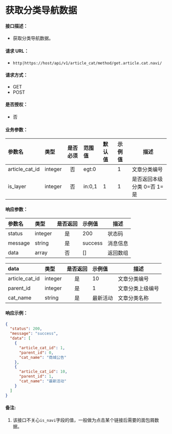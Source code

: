 # 获取分类导航数据

#### 接口描述：
- 获取分类导航数据。

#### 请求 URL：
- `http|https://host/api/v1/article_cat/method/get.article.cat.navi/`

#### 请求方式：
- GET
- POST

#### 是否授权：
- 否

#### 业务参数：
|参数名|类型|是否必须|范围值|默认值|示例值|描述|
|:----|:---|:---:|:-----|:-----|:-----|-----|
|article_cat_id |integer |否 |egt:0 | |1 |文章分类编号 |
|is_layer |integer |否 |in:0,1 |1 |1 |是否返回本级分类 0=否 1=是 |

#### 响应参数：
|参数名|类型|是否返回|示例值|描述|
|:-----|:-----|:---:|:-----|-----|
|status |integer |是 |200 |状态码 |
|message |string |是 |success |消息信息 |
|data |array |否 |[] |返回数组 |

|data|类型|是否返回|示例值|描述|
|:-----|:-----|:---:|:-----|-----|
|article_cat_id |integer |是 |10 |文章分类编号 |
|parent_id |integer |是 |1 |文章分类上级编号 |
|cat_name |string |是 |最新活动 |文章分类名称 |

#### 响应示例：
```json
{
  "status": 200,
  "message": "success",
  "data": [
    {
      "article_cat_id": 1,
      "parent_id": 0,
      "cat_name": "商城公告"
    },
    {
      "article_cat_id": 10,
      "parent_id": 1,
      "cat_name": "最新活动"
    }
  ]
}
```

#### 备注:
1. 该接口不关心`is_navi`字段的值，一般做为点击某个链接后需要的面包屑数据。